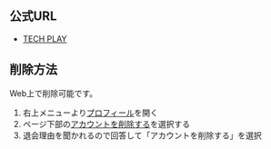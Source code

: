 ## 公式URL

- [TECH PLAY](https://techplay.jp/)

## 削除方法

Web上で削除可能です。

1. 右上メニューより[プロフィール](https://techplay.jp/mypage/profile)を開く
2. ページ下部の[アカウントを削除する](https://techplay.jp/leave)を選択する
3. 退会理由を聞かれるので回答して「アカウントを削除する」を選択

